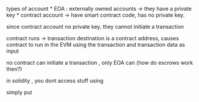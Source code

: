types of account 
    * EOA : externally owned accounts -> they have a private key 
    * contract account -> have smart contract code, has no private key. 

since contract account no private key, they cannot initiate a transaction 

contract runs -> transaction destination is a contract address, causes contract to run in the EVM using the transaction and transaction data as input 

no contract can initiate a transaction , only EOA can (how do escrows work then?)

in solidity , you dont access stuff using 

simply put 

